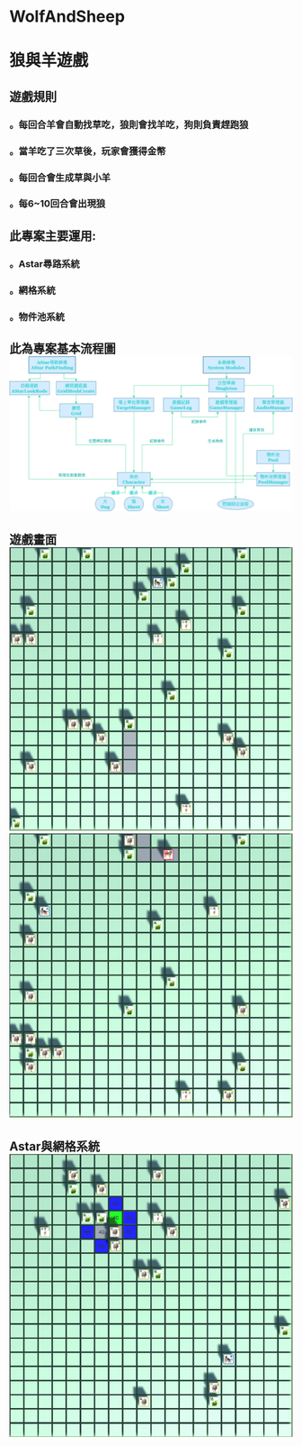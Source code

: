# WolfAndSheep


<h1>狼與羊遊戲  
  
<h2>遊戲規則  
<h3>。每回合羊會自動找草吃，狼則會找羊吃，狗則負責趕跑狼  
<h3>。當羊吃了三次草後，玩家會獲得金幣  
<h3>。每回合會生成草與小羊  
<h3>。每6~10回合會出現狼  
  
<h2>此專案主要運用:  
<h3>。Astar尋路系統  
<h3>。網格系統  
<h3>。物件池系統  
  
<h2>此為專案基本流程圖  
  
<img src="https://github.com/silent717120/WolfAndSheep/blob/main/Introduce/System.png">  
  
<h2>遊戲畫面  
  
<img src="https://github.com/silent717120/WolfAndSheep/blob/main/Introduce/In1.gif">  
<img src="https://github.com/silent717120/WolfAndSheep/blob/main/Introduce/In2.gif">  

<h2>Astar與網格系統  
<img src="https://github.com/silent717120/WolfAndSheep/blob/main/Introduce/In3.gif">  

